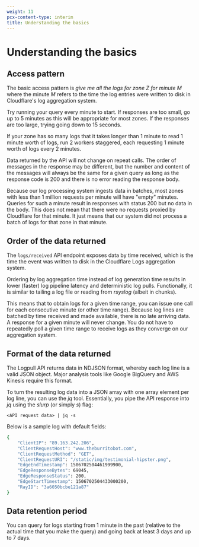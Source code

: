 ```yaml
---
weight: 11
pcx-content-type: interim
title: Understanding the basics
---
```


# Understanding the basics

## Access pattern

The basic access pattern is _give me all the logs for zone Z for minute M_ where the minute _M_ refers to the time the log entries were written to disk in Cloudflare's log aggregation system.

Try running your query every minute to start. If responses are too small, go up to 5 minutes as this will be appropriate for most zones. If the responses are too large, trying going down to 15 seconds.

If your zone has so many logs that it takes longer than 1 minute to read 1 minute worth of logs, run 2 workers staggered, each requesting 1 minute worth of logs every 2 minutes.

Data returned by the API will not change on repeat calls. The order of messages in the response may be different, but the number and content of the messages will always be the same for a given query as long as the response code is 200 and there is no error reading the response body.

Because our log processing system ingests data in batches, most zones with less than 1 million requests per minute will have "empty" minutes. Queries for such a minute result in responses with status 200 but no data in the body. This does not mean that there were no requests proxied by Cloudflare for that minute. It just means that our system did not process a batch of logs for that zone in that minute.

## Order of the data returned

The `logs/received` API endpoint exposes data by time received, which is the time the event was written to disk in the Cloudflare Logs aggregation system.

Ordering by log aggregation time instead of log generation time results in lower (faster) log pipeline latency and deterministic log pulls. Functionally, it is similar to tailing a log file or reading from _rsyslog_ (albeit in chunks).

This means that to obtain logs for a given time range, you can issue one call for each consecutive minute (or other time range). Because log lines are batched by time received and made available, there is no late arriving data. A response for a given minute will never change. You do not have to repeatedly poll a given time range to receive logs as they converge on our aggregation system.

## Format of the data returned

The Logpull API returns data in NDJSON format, whereby each log line is a valid JSON object. Major analysis tools like Google BigQuery and AWS Kinesis require this format.

To turn the resulting log data into a JSON array with one array element per log line, you can use the _jq_ tool. Essentially, you pipe the API response into _jq_ using the _slurp_ (or simply _s_) flag:

`<API request data> | jq -s`

Below is a sample log with default fields:

```bash
{
    "ClientIP": "89.163.242.206",
    "ClientRequestHost": "www.theburritobot.com",
    "ClientRequestMethod": "GET",
    "ClientRequestURI": "/static/img/testimonial-hipster.png",
    "EdgeEndTimestamp": 1506702504461999900,
    "EdgeResponseBytes": 69045,
    "EdgeResponseStatus": 200,
    "EdgeStartTimestamp": 1506702504433000200,
    "RayID": "3a6050bcbe121a87"
}
```

## Data retention period

You can query for logs starting from 1 minute in the past (relative to the actual time that you make the query) and going back at least 3 days and up to 7 days.